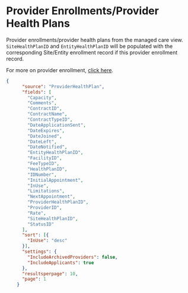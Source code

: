# Provider Enrollments/Provider Health Plans

Provider enrollments/provider health plans from the managed care view. `SiteHealthPlanID` and `EntityHealthPlanID` will be populated with the corresponding Site/Entity enrollment record if this provider enrollment record.

For more on provider enrollment, [click here](https://support.asm-inc.com/hc/en-us/articles/115013511008-Provider-Enrollment).
    
    
```json
{
      "source": "ProviderHealthPlan",
      "fields": [
        "Capacity",
        "Comments",
        "ContractID",
        "ContractName",
        "ContractTypeID",
        "DateApplicationSent",
        "DateExpires",
        "DateJoined",
        "DateLeft",
        "DateNotified",
        "EntityHealthPlanID",
        "FacilityID",
        "FeeTypeID",
        "HealthPlanID",
        "IDNumber",
        "InitialAppointment",
        "InUse",
        "Limitations",
        "NextAppointment",
        "ProviderHealthPlanID",
        "ProviderID",
        "Rate",
        "SiteHealthPlanID",
        "StatusID"
      ],
      "sort": [{
        "InUse": "desc"
      }],
      "settings": {
        "IncludeArchivedProviders": false,
        "IncludeApplicants": true
      },
      "resultsperpage": 10,
      "page": 1
    }
```
